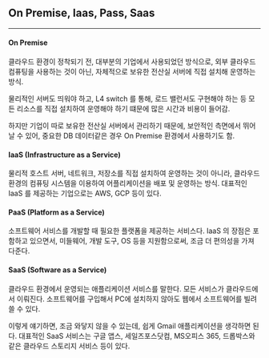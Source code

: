 ## On Premise, Iaas, Pass, Saas
------------------------------

#### On Premise
클라우드 환경이 정착되기 전, 대부분의 기업에서 사용되었던 방식으로, 외부 클라우드 컴퓨팅을 사용하는 것이 아닌,
자체적으로 보유한 전산실 서버에 직접 설치해 운영하는 방식.

물리적인 서버도 띄워야 하고, L4 switch 를 통해, 로드 밸런서도 구현해야 하는 등 모든 리소스를 직접 설치하여 운영해야 하기 떄문에
많은 시간과 비용이 들어감.

하지만 기업이 따로 보유한 전산실 서버에서 관리하기 때문에, 보안적인 측면에서 뛰어날 수 있어, 중요한 DB 데이터같은 경우 
On Premise 환경에서 사용하기도 함.

#### IaaS (Infrastructure as a Service)
물리적 호스트 서버, 네트워크, 저장소를 직접 설치하여 운영하는 것이 아니라, 클라우드 환경의 컴퓨팅 시스템을 이용하여 어플리케이션을
배포 및 운영하는 방식. 대표적인 IaaS 를 제공하는 기업으로는 AWS, GCP 등이 있다.

#### PaaS (Platform as a Service)
소프트웨어 서비스를 개발할 때 필요한 플랫폼을 제공하는 서비스다. IaaS 의 장점은 포함하고 있으면서, 미들웨어, 개발 도구, OS 등을 지원함으로써,
조금 더 편의성을 가져다준다.

#### SaaS (Software as a Service)
클라우드 환경에서 운영되는 애플리케이션 서비스를 말한다. 
모든 서비스가 클라우드에서 이뤄진다. 소프트웨어를 구입해서 PC에 설치하지 않아도 웹에서 소프트웨어를 빌려 쓸 수 있다.

이렇게 얘기하면, 조금 와닿지 않을 수 있는데, 쉽게 Gmail 애플리케이션을 생각하면 된다. 
대표적인 SaaS 서비스는 구글 앱스, 세일즈포스닷컴, MS오피스 365, 드롭박스와 같은 클라우드 스토리지 서비스 등이 있다.
